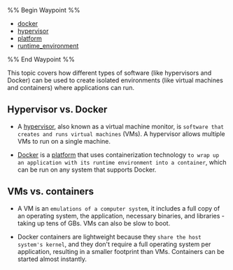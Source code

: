 %% Begin Waypoint %%
- [docker](./docker.md)
- [hypervisor](./hypervisor.md)
- [platform](./platform.md)
- [runtime_environment](./runtime_environment.md)

%% End Waypoint %%


This topic covers how different types of software (like hypervisors and Docker) can be used to create isolated environments (like virtual machines and containers) where applications can run.

## Hypervisor vs. Docker 

- A [hypervisor](hypervisor.md), also known as a virtual machine monitor, is `software that creates and runs virtual machines` (VMs). A hypervisor allows multiple VMs to run on a single machine.

- [Docker](docker.md) is a [platform](platform.md) that uses containerization technology `to wrap up an application with its runtime environment into a container`, which can be run on any system that supports Docker.

## VMs vs. containers

- A VM is an `emulations of a computer system`, it includes a full copy of an operating system, the application, necessary binaries, and libraries - taking up tens of GBs. VMs can also be slow to boot.

- Docker containers are lightweight because they `share the host system's kernel`, and they don't require a full operating system per application, resulting in a smaller footprint than VMs. Containers can be started almost instantly.

  
